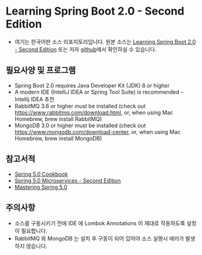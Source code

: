 # Learning Spring Boot 2.0 - Second Edition

* 여기는 한국어판 소스 리포지토리입니다. 원본 소스는 [Learning Spring Boot 2.0 - Second Edition](https://www.packtpub.com/application-development/learning-spring-boot-20-second-edition?utm_source=github&utm_medium=repository&utm_campaign=9781786463784) 또는 저자 [github](https://github.com/PacktPublishing/Learning-Spring-Boot-2.0-Second-Edition)에서 확인하실 수 있습니다. 

## 필요사양 및 프로그램

* Spring Boot 2.0 requires Java Developer Kit (JDK) 8 or higher
* A modern IDE (IntelliJ IDEA or Spring Tool Suite) is recommended - Intellij IDEA 추천
* RabbitMQ 3.6 or higher must be installed (check out https://www.rabbitmq.com/download.html, or, when using Mac Homebrew, brew install RabbitMQ)
* MongoDB 3.0 or higher must be installed (check out https://www.mongodb.com/download-center, or, when using Mac Homebrew, brew install MongoDB)

## 참고서적

* [Spring 5.0 Cookbook](https://www.packtpub.com/application-development/spring-50-cookbook?utm_source=github&utm_medium=repository&utm_campaign=9781787128316)
* [Spring 5.0 Microservices - Second Edition](https://www.packtpub.com/application-development/spring-50-microservices-second-edition?utm_source=github&utm_medium=repository&utm_campaign=9781787127685)
* [Mastering Spring 5.0](https://www.packtpub.com/application-development/mastering-spring-50?utm_source=github&utm_medium=repository&utm_campaign=9781787123175)


## 주의사항

* 소스를 구동시키기 전에 IDE 에 Lombok Annotations 이 제대로 작동하도록 설정이 필요합니다.
* RabbitMQ 와 MongoDB 는 설치 후 구동이 되어 있어야 소스 실행시 에러가 발생하지 않습니다.